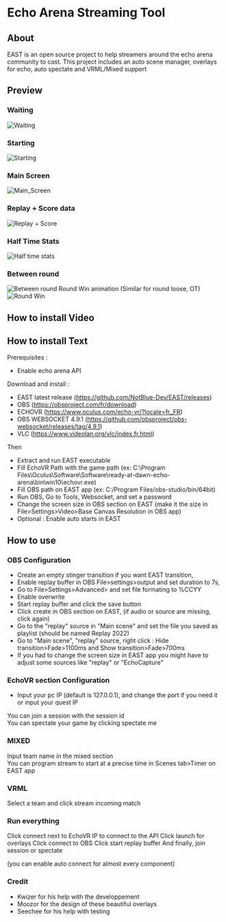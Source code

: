 # Echo Arena Streaming Tool

## About 

EAST is an open source project to help streamers around the echo arena community to cast.
This project includes an auto scene manager, overlays for echo, auto spectate and VRML/Mixed support

## Preview

### Waiting
![Waiting](https://user-images.githubusercontent.com/64601123/174887129-e38c343c-a016-4736-829a-f2750298e42a.png)
### Starting
![Starting](https://user-images.githubusercontent.com/64601123/174887126-ad1ffe9e-0e72-49a2-9c1a-ba0286676b2a.png)
### Main Screen
![Main_Screen](https://user-images.githubusercontent.com/64601123/174887118-20ba3b0d-6b78-4b52-9387-3a09b29d05af.png)
### Replay + Score data
![Replay + Score](https://user-images.githubusercontent.com/64601123/174887113-14113375-59a8-4afe-8de8-ddd222d30b04.png)
### Half Time Stats
![Half time stats](https://user-images.githubusercontent.com/64601123/174887120-87be8952-d420-48ea-8984-73b3450e1168.png)
### Between round
![Between round](https://user-images.githubusercontent.com/64601123/174887123-d0ba0e16-e325-48d1-bbf3-31388403c6dd.png)
Round Win animation (Similar for round loose, OT)
![Round Win](https://user-images.githubusercontent.com/64601123/174887717-45fe23b8-5674-4ada-8656-16d6c5c0a19f.png)

## How to install Video



## How to install Text

Prerequisites : 
- Enable echo arena API

Download and install :
- EAST latest release (https://github.com/NotBlue-Dev/EAST/releases)
- OBS (https://obsproject.com/fr/download)
- ECHOVR (https://www.oculus.com/echo-vr/?locale=fr_FR)
- OBS WEBSOCKET 4.9.1 (https://github.com/obsproject/obs-websocket/releases/tag/4.9.1)
- VLC (https://www.videolan.org/vlc/index.fr.html)

Then

- Extract and run EAST executable
- Fill EchoVR Path with the game path (ex: C:\Program Files\Oculus\Software\Software\ready-at-dawn-echo-arena\bin\win10\echovr.exe)
- Fill OBS path on EAST app (ex: C:/Program Files/obs-studio/bin/64bit)
- Run OBS, Go to Tools, Websocket, and set a password
- Change the screen size in OBS section on EAST (make it the size in File>Settings>Video>Base Canvas Resolution in OBS app)
- Optional : Enable auto starts in EAST

## How to use

### OBS Configuration

- Create an empty stinger transition if you want EAST transition,<br />
- Enable replay buffer in OBS File>settings>output and set duration to 7s,<br />
- Go to File>Settings>Advanced> and set file formating to %CCYY<br />
- Enable overwrite
- Start replay buffer and click the save button<br />
- Click create in OBS section on EAST, (if audio or source are missing, click again)<br />
- Go to the "replay" source in "Main scene" and set the file you saved as playlist (should be named Replay 2022)<br />
- Go to "Main scene", "replay" source, right click : Hide transition>Fade>1100ms and Show transition>Fade>700ms<br />
- If you had to change the screen size in EAST app you might have to adjust some sources like "replay" or "EchoCapture"

### EchoVR section Configuration

- Input your pc IP (default is 127.0.0.1), and change the port if you need it or input your quest IP

You can join a session with the session id <br />
You can spectate your game by clicking spectate me

### MIXED

Input team name in the mixed section<br />
You can program stream to start at a precise time in Scenes tab>Timer on EAST app

### VRML

Select a team and click stream incoming match

### Run everything

Click connect next to EchoVR IP to connect to the API 
Click launch for overlays
Click connect to OBS
Click start replay buffer
And finally, join session or spectate

(you can enable auto connect for almost every component)

### Credit

- Kwizer for his help with the developpement
- Moozor for the design of these beautiful overlays
- Seechee for his help with testing
